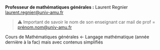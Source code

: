 **Professeur de mathématiques générales :** Laurent Regnier <laurent.regnier@univ-amu.fr>
> ⚠️ Important de savoir le nom de son enseignant car mail de prof = prénom.nom@univ-amu.fr 

Cours de Mathématiques générales <- Langage mathématique (année dernière à la fac) mais avec contenus simplifiés

